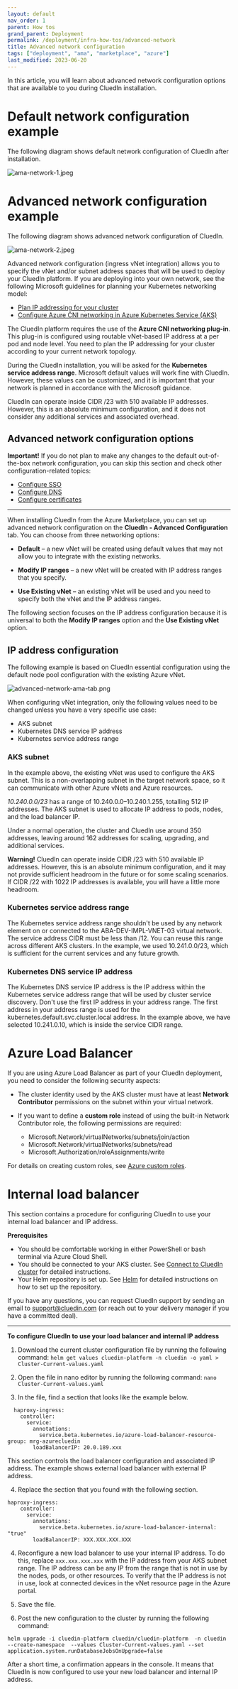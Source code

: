 ```yaml
---
layout: default
nav_order: 1
parent: How tos
grand_parent: Deployment
permalink: /deployment/infra-how-tos/advanced-network
title: Advanced network configuration
tags: ["deployment", "ama", "marketplace", "azure"]
last_modified: 2023-06-20
---
```


In this article, you will learn about advanced network configuration options that are available to you during CluedIn installation.

# Default network configuration example

The following diagram shows default network configuration of CluedIn after installation.

![ama-network-1.jpeg](../../assets/images/ama/install-guide/ama-network-1.jpeg)

# Advanced network configuration example

The following diagram shows advanced network configuration of CluedIn.

![ama-network-2.jpeg](../../assets/images/ama/howtos/advanced-network-2.jpeg)


Advanced network configuration (ingress vNet integration) allows you to specify the vNet and/or subnet address spaces that will be used to deploy your CluedIn platform. If you are deploying into your own network, see the following Microsoft guidelines for planning your Kubernetes networking model:

- [Plan IP addressing for your cluster](https://learn.microsoft.com/en-us/azure/aks/configure-azure-cni#plan-ip-addressing-for-your-cluster)
- [Configure Azure CNI networking in Azure Kubernetes Service (AKS)](https://learn.microsoft.com/en-us/azure/aks/configure-azure-cni)

The CluedIn platform requires the use of the **Azure CNI networking plug-in**. This plug-in is configured using routable vNet-based IP address at a per pod and node level. You need to plan the IP addressing for your cluster according to your current network topology. 

During the CluedIn installation, you will be asked for the **Kubernetes service address range**. Microsoft default values will work fine with CluedIn. However, these values can be customized, and it is important that your network is planned in accordance with the Microsoft guidance.

CluedIn can operate inside CIDR /23 with 510 available IP addresses. However, this is an absolute minimum configuration, and it does not consider any additional services and associated overhead.

## Advanced network configuration options

**Important!** If you do not plan to make any changes to the default out-of-the-box network configuration, you can skip this section and check other configuration-related topics:
- [Configure SSO](https://dev.azure.com/CluedIn-io/CluedIn/_wiki/wikis/CluedIn.wiki/1211/SSO)
- [Configure DNS](https://dev.azure.com/CluedIn-io/CluedIn/_wiki/wikis/CluedIn.wiki/1197/DNS)
- [Configure certificates](https://dev.azure.com/CluedIn-io/CluedIn/_wiki/wikis/CluedIn.wiki/1199/TLS-SSL)

<hr>

When installing CluedIn from the Azure Marketplace, you can set up advanced network configuration on the **CluedIn - Advanced Configuration** tab. You can choose from three networking options: 

- **Default** – a new vNet will be created using default values that may not allow you to integrate with the existing networks.

- **Modify IP ranges** – a new vNet will be created with IP address ranges that you specify. 

- **Use Existing vNet** – an existing vNet will be used and you need to specify both the vNet and the IP address ranges.
    
The following section focuses on the IP address configuration because it is universal to both the **Modify IP ranges** option and the **Use Existing vNet** option.

## IP address configuration

The following example is based on CluedIn essential configuration using the default node pool configuration with the existing Azure vNet.

![advanced-network-ama-tab.png](../../assets/images/ama/howtos/advanced-network-ama-tab.png)


When configuring vNet integration, only the following values need to be changed unless you have a very specific use case: 

- AKS subnet
- Kubernetes DNS service IP address 
- Kubernetes service address range
 
### AKS subnet

In the example above, the existing vNet was used to configure the AKS subnet. This is a non-overlapping subnet in the target network space, so it can communicate with other Azure vNets and Azure resources.

_10.240.0.0/23_  has a range of 10.240.0.0–10.240.1.255, totalling 512 IP addresses. The AKS subnet is used to allocate IP address to pods, nodes, and the load balancer IP.  

Under a normal operation, the cluster and CluedIn use around 350 addresses, leaving around 162 addresses for scaling, upgrading, and additional services.  

**Warning!** CluedIn can operate inside CIDR /23 with 510 available IP addresses. However, this is an absolute minimum configuration, and it may not provide sufficient headroom in the future or for some scaling scenarios. If CIDR /22 with 1022 IP addresses is available, you will have a little more headroom. 

### Kubernetes service address range

The Kubernetes service address range shouldn't be used by any network element on or connected to the ABA-DEV-IMPL-VNET-03 virtual network. The service address CIDR must be less than /12. You can reuse this range across different AKS clusters. In the example, we used 10.241.0.0/23, which is sufficient for the current services and any future growth.  

### Kubernetes DNS service IP address

The Kubernetes DNS service IP address is the IP address within the Kubernetes service address range that will be used by cluster service discovery. Don't use the first IP address in your address range. The first address in your address range is used for the kubernetes.default.svc.cluster.local address. In the example above, we have selected 10.241.0.10, which is inside the service CIDR range. 
 
# Azure Load Balancer

If you are using Azure Load Balancer as part of your CluedIn deployment, you need to consider the following security aspects:

- The cluster identity used by the AKS cluster must have at least **Network Contributor** permissions on the subnet within your virtual network.

- If you want to define a **custom role** instead of using the built-in Network Contributor role, the following permissions are required:
  - Microsoft.Network/virtualNetworks/subnets/join/action
  - Microsoft.Network/virtualNetworks/subnets/read
  - Microsoft.Authorization/roleAssignments/write

For details on creating custom roles, see [Azure custom roles](https://learn.microsoft.com/en-us/azure/role-based-access-control/custom-roles).

# Internal load balancer

This section contains a procedure for configuring CluedIn to use your internal load balancer and IP address.

**Prerequisites**

- You should be comfortable working in either PowerShell or bash terminal via Azure Cloud Shell.
- You should be connected to your AKS cluster.
See [Connect to CluedIn cluster](https://dev.azure.com/CluedIn-io/CluedIn/_wiki/wikis/CluedIn.wiki/1226/Connect-to-CluedIn-cluster) for detailed instructions.
- Your Helm repository is set up.
See [Helm](https://dev.azure.com/CluedIn-io/CluedIn/_wiki/wikis/CluedIn.wiki/1220/Helm) for detailed instructions on how to set up the repository.

If you have any questions, you can request CluedIn support by sending an email to support@cluedin.com (or reach out to your delivery manager if you have a committed deal).

<hr>

**To configure CluedIn to use your load balancer and internal IP address**

1. Download the current cluster configuration file by running the following command:
`helm get values cluedin-platform -n cluedin -o yaml > Cluster-Current-values.yaml`

2. Open the file in nano editor by running the following command:
`nano Cluster-Current-values.yaml`

3. In the file, find a section that looks like the example below.
```
  haproxy-ingress:
    controller:
      service:
        annotations:
          service.beta.kubernetes.io/azure-load-balancer-resource-group: mrg-azurecluedin
        loadBalancerIP: 20.0.189.xxx
```

This section controls the load balancer configuration and associated IP address. The example shows external load balancer with external IP address.

4. Replace the section that you found with the following section.

```  
haproxy-ingress:
    controller:
      service:
        annotations:
          service.beta.kubernetes.io/azure-load-balancer-internal: "true"
        loadBalancerIP: XXX.XXX.XXX.XXX
```

4. Reconfigure a new load balancer to use your internal IP address. To do this, replace `xxx.xxx.xxx.xxx` with the IP address from your AKS subnet range.
The IP address can be any IP from the range that is not in use by the nodes, pods, or other resources. To verify that the IP address is not in use, look at connected devices in the vNet resource page in the Azure portal.

5. Save the file.

6. Post the new configuration to the cluster by running the following command:

```
helm upgrade -i cluedin-platform cluedin/cluedin-platform  -n cluedin --create-namespace  --values Cluster-Current-values.yaml --set application.system.runDatabaseJobsOnUpgrade=false
```
After a short time, a confirmation appears in the console. It means that CluedIn is now configured to use your new load balancer and internal IP address.
 
